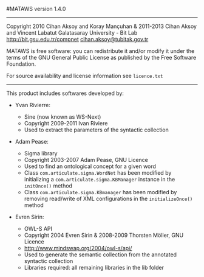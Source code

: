 
#MATAWS version 1.4.0

-----------------------------------------------------------------------

Copyright 2010 Cihan Aksoy and Koray Mançuhan & 2011-2013 Cihan Aksoy and Vincent Labatut
Galatasaray University - Bit Lab
http://bit.gsu.edu.tr/compnet
cihan.aksoy@tubitak.gov.tr

MATAWS is free software: you can redistribute it and/or modify
it under the terms of the GNU General Public License as published by
the Free Software Foundation.

For source availability and license information see `licence.txt`

-----------------------------------------------------------------------

This product includes softwares developed by:

  + Yvan Rivierre:
    + Sine (now known as WS-Next)
    + Copyright 2009-2011 Ivan Riviere 
    + Used to extract the parameters of the syntactic collection
    
  + Adam Pease:
    + Sigma library
    + Copyright 2003-2007 Adam Pease, GNU Licence
    + Used to find an ontological concept for a given word
    + Class `com.articulate.sigma.WordNet` has been modified by initializing a `com.articulate.sigma.KBManager` instance in the `initOnce()` method
    + Class `com.articulate.sigma.KBmanager` has been modified by removing read/write of XML configurations in the `initializeOnce()` method	
    
  + Evren Sirin:
    + OWL-S API
    + Copyright 2004 Evren Sirin & 2008-2009 Thorsten Möller, GNU Licence
    + http://www.mindswap.org/2004/owl-s/api/
    + Used to generate the semantic collection from the annotated syntactic collection
    + Libraries required: all remaining libraries in the lib folder

